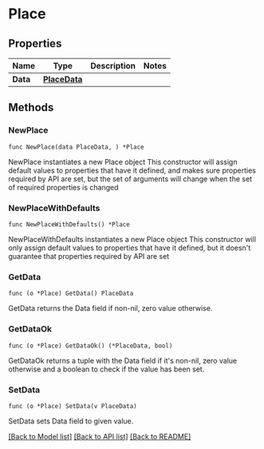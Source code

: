 # Place

## Properties

Name | Type | Description | Notes
------------ | ------------- | ------------- | -------------
**Data** | [**PlaceData**](PlaceData.md) |  | 

## Methods

### NewPlace

`func NewPlace(data PlaceData, ) *Place`

NewPlace instantiates a new Place object
This constructor will assign default values to properties that have it defined,
and makes sure properties required by API are set, but the set of arguments
will change when the set of required properties is changed

### NewPlaceWithDefaults

`func NewPlaceWithDefaults() *Place`

NewPlaceWithDefaults instantiates a new Place object
This constructor will only assign default values to properties that have it defined,
but it doesn't guarantee that properties required by API are set

### GetData

`func (o *Place) GetData() PlaceData`

GetData returns the Data field if non-nil, zero value otherwise.

### GetDataOk

`func (o *Place) GetDataOk() (*PlaceData, bool)`

GetDataOk returns a tuple with the Data field if it's non-nil, zero value otherwise
and a boolean to check if the value has been set.

### SetData

`func (o *Place) SetData(v PlaceData)`

SetData sets Data field to given value.



[[Back to Model list]](../README.md#documentation-for-models) [[Back to API list]](../README.md#documentation-for-api-endpoints) [[Back to README]](../README.md)


